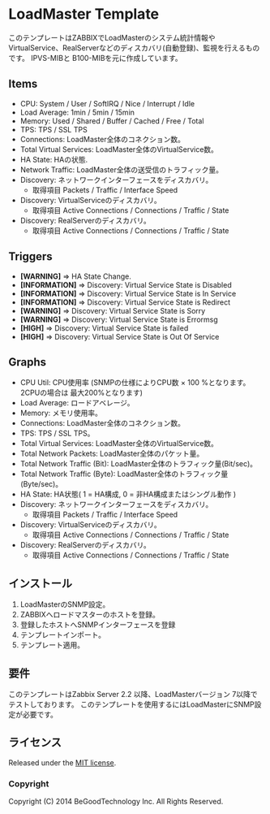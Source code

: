 LoadMaster Template
===================

このテンプレートはZABBIXでLoadMasterのシステム統計情報やVirtualService、RealServerなどのディスカバリ(自動登録)、監視を行えるものです。
IPVS-MIBと B100-MIBを元に作成しています。

Items
-----
  * CPU: System / User / SoftIRQ / Nice / Interrupt / Idle
  * Load Average: 1min / 5min / 15min
  * Memory: Used / Shared / Buffer / Cached / Free / Total
  * TPS: TPS / SSL TPS
  * Connections: LoadMaster全体のコネクション数。
  * Total Virtual Services: LoadMaster全体のVirtualService数。
  * HA State: HAの状態.
  * Network Traffic: LoadMaster全体の送受信のトラフィック量。
  * Discovery: ネットワークインターフェースをディスカバリ。
    * 取得項目 Packets / Traffic / Interface Speed
  * Discovery: VirtualServiceのディスカバリ。
    * 取得項目 Active Connections / Connections / Traffic / State
  * Discovery: RealServerのディスカバリ。
    * 取得項目 Active Connections / Connections / Traffic / State

Triggers
--------
  * **[WARNING]** => HA State Change.
  * **[INFORMATION]** => Discovery: Virtual Service State is Disabled
  * **[INFORMATION]** => Discovery: Virtual Service State is In Service
  * **[INFORMATION]** => Discovery: Virtual Service State is Redirect
  * **[WARNING]** => Discovery: Virtual Service State is Sorry
  * **[WARNING]** => Discovery: Virtual Service State is Errormsg
  * **[HIGH]** => Discovery: Virtual Service State is failed
  * **[HIGH]** => Discovery: Virtual Service State is Out Of Service


Graphs
------
  * CPU Util: CPU使用率 (SNMPの仕様によりCPU数 × 100 %となります。2CPUの場合は 最大200%となります)
  * Load Average: ロードアベレージ。
  * Memory: メモリ使用率。
  * Connections: LoadMaster全体のコネクション数。
  * TPS: TPS / SSL TPS。
  * Total Virtual Services: LoadMaster全体のVirtualService数。
  * Total Network Packets: LoadMaster全体のパケット量。
  * Total Network Traffic (Bit): LoadMaster全体のトラフィック量(Bit/sec)。
  * Total Network Traffic (Byte): LoadMaster全体のトラフィック量(Byte/sec)。
  * HA State: HA状態( 1 = HA構成, 0 = 非HA構成またはシングル動作 )
  * Discovery: ネットワークインターフェースをディスカバリ。
    * 取得項目 Packets / Traffic / Interface Speed
  * Discovery: VirtualServiceのディスカバリ。
    * 取得項目 Active Connections / Connections / Traffic / State
  * Discovery: RealServerのディスカバリ。
    * 取得項目 Active Connections / Connections / Traffic / State

インストール
------------

1. LoadMasterのSNMP設定。
2. ZABBIXへロードマスターのホストを登録。
3. 登録したホストへSNMPインターフェースを登録
4. テンプレートインポート。
5. テンプレート適用。

要件
------------

 このテンプレートはZabbix Server 2.2 以降、LoadMasterバージョン 7以降でテストしております。
 このテンプレートを使用するにはLoadMasterにSNMP設定が必要です。

ライセンス
-------

 Released under the [MIT license](http://opensource.org/licenses/mit-license.php).

### Copyright

  Copyright (C) 2014 BeGoodTechnology Inc. All Rights Reserved.


